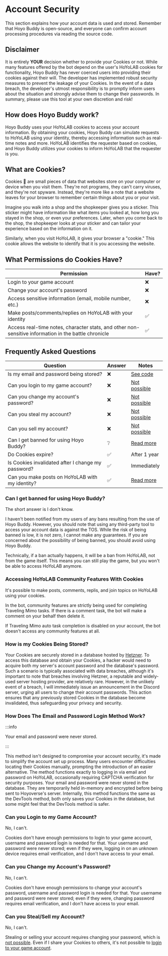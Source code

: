 # Account Security

This section explains how your account data is used and stored. Remember that Hoyo Buddy is open-source, and everyone can confirm account processing procedures via reading the source code.

## Disclaimer

It is entirely **YOUR** decision whether to provide your Cookies or not. While many features offered by the bot depend on the user's HoYoLAB cookies for functionality, Hoyo Buddy has never coerced users into providing their cookies against their will. The developer has implemented robust security measures to prevent the leakage of your Cookies. In the event of a data breach, the developer's utmost responsibility is to promptly inform users about the situation and strongly advise them to change their passwords. In summary, please use this tool at your own discretion and risk!

## How does Hoyo Buddy work?

Hoyo Buddy uses your HoYoLAB cookies to access your account information. By obtaining your cookies, Hoyo Buddy can simulate requests to HoYoLAB using your identity, thereby accessing information such as real-time notes and more. HoYoLAB identifies the requester based on cookies, and Hoyo Buddy utilizes your cookies to inform HoYoLAB that the requester is you.

## What are Cookies?

Cookies 🍪 are small pieces of data that websites store on your computer or device when you visit them. They're not programs, they can't carry viruses, and they're not spyware. Instead, they're more like a note that a website leaves for your browser to remember certain things about you or your visit.

Imagine you walk into a shop and the shopkeeper gives you a sticker. This sticker might have information like what items you looked at, how long you stayed in the shop, or even your preferences. Later, when you come back to the shop, the shopkeeper looks at your sticker and can tailor your experience based on the information on it.

Similarly, when you visit HoYoLAB, it gives your browser a "cookie." This cookie allows the website to identify that it is you accessing the website.

## What Permissions do Cookies Have?

| Permission | Have? |
|---|---|
| Login to your game account | ❌ |
| Change your account's password | ❌ |
| Access sensitive information (email, mobile number, etc.) | ❌ |
| Make posts/comments/replies on HoYoLAB with your identity | ✅ |
| Access real-time notes, character stats, and other non-sensitive information in the battle chronicle | ✅ |

## Frequently Asked Questions

| Question | Answer | Notes |
|---|---|---|
| Is my email and password being stored? | ❌ | [See code](https://github.com/seriaati/hoyo-buddy/blob/main/hoyo_buddy/web_app/pages/finish.py) |
| Can you login to my game account? | ❌ | [Not possible](#can-you-login-to-my-game-account) |
| Can you change my account's password? | ❌ | [Not possible](#can-you-change-my-accounts-password) |
| Can you steal my account? | ❌ | [Not possible](#can-you-stealsell-my-account) |
| Can you sell my account? | ❌ | [Not possible](#can-you-stealsell-my-account) |
| Can I get banned for using Hoyo Buddy? | ❔ | [Read more](#can-i-get-banned-for-using-hoyo-buddy) |
| Do Cookies expire? | ✅ | After 1 year |
| Is Cookies invalidated after I change my password? | ✅ | Immediately |
| Can you make posts on HoYoLAB with my identity? | ✅ | [Read more](#accessing-hoyolab-community-features-with-cookies) |

### Can I get banned for using Hoyo Buddy?

The short answer is I don't know.

I haven't been notified from my users of any bans resulting from the use of Hoyo Buddy. However, you should note that using any third-party tool to access your account data is against the TOS. While the risk of being banned is low, it is not zero, I cannot make any guarantees. If you are concerned about the possibility of being banned, you should avoid using Hoyo Buddy.

Technically, if a ban actually happens, it will be a ban from HoYoLAB, not from the game itself. This means you can still play the game, but you won't be able to access HoYoLAB anymore.

### Accessing HoYoLAB Community Features With Cookies

It's possible to make posts, comments, replis, and join topics on HoYoLAB using your cookies.

In the bot, community features are strictly being used for completing Traveling Mimo tasks. If there is a comment task, the bot will make a comment on your behalf then delete it.

If Traveling Mimo auto task completion is disabled on your account, the bot doesn't access any community features at all.

### How is my Cookies Being Stored?

Your Cookies are securely stored in a database hosted by [Hetzner](https://www.hetzner.com/). To access this database and obtain your Cookies, a hacker would need to acquire both my server's account password and the database's password. Such a scenario is typically associated with data breaches, although it's important to note that breaches involving Hetzner, a reputable and widely-used server hosting provider, are relatively rare. However, in the unlikely event of a breach, I will immediately issue an announcement in the Discord server, urging all users to change their account passwords. This action ensures that any previously stored Cookies in the database become invalidated, thus safeguarding your privacy and security.

### How Does The Email and Password Login Method Work?

:::info

Your email and password were never stored.

:::

This method isn't designed to compromise your account security, it's made to simplify the account set up process. Many users encounter difficulties locating their Cookies manually, prompting the introduction of an easier alternative. The method functions exactly to logging in via email and password on HoYoLAB, occasionally requiring CAPTCHA verification for security purposes. Your email and password were never stored in the database. They are temporarily held in-memory and encrypted before being sent to Hoyoverse's server. Internally, this method functions the same as the DevTools method, both only saves your Cookies in the database, but some might feel that the DevTools method is safer.

### Can you Login to my Game Account?

No, I can't.

Cookies don't have enough permissions to login to your game account, username and password login is needed for that. Your username and password were never stored; even if they were, logging in on an unknown device requires email verification, and I don't have access to your email.

### Can you Change my Account's Password?

No, I can't.

Cookies don't have enough permissions to change your account's password, username and password login is needed for that. Your username and password were never stored; even if they were, changing password requires email verification, and I don't have access to your email.

### Can you Steal/Sell my Account?

No, I can't.

Stealing or selling your account requires changing your password, which is [not possible](#can-you-change-my-accounts-password). Even if I share your Cookies to others, it's not possible to [login to your game account](#can-you-login-to-my-game-account).
